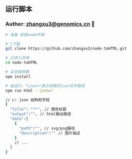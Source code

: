 ## 运行脚本

### Author: zhangxu3@genomics.cn 🚀

```bash
# 准备 安装node环境

# 🥳下载
git clone https://github.com/zhangxu3/node-toHTML.git

# 😉进入目录
cd node-toHTML

# 😋安装依赖
npm install

# 😆运行，*json=*表示读取的json文件路径
npm run html --json=*
```

```bash
// 👉 json 结构和字段
{
  "title": "**", // 报告标题
  "output":"", // html输出路径
  "data":[
    {
      "path":"", // svg/png路径
      "description":"" // 图片描述
    }
    // ...
  ]
}
```
